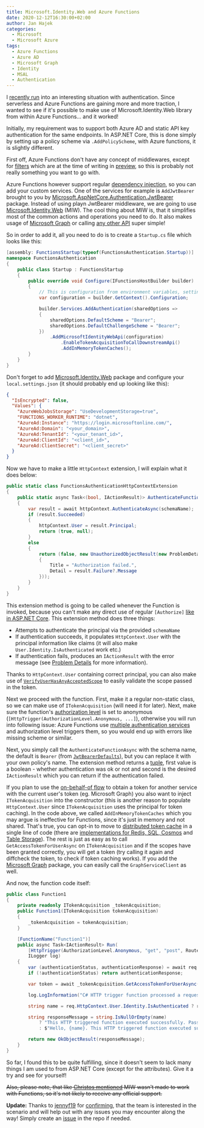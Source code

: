 ```yaml
---
title: Microsoft.Identity.Web and Azure Functions
date: 2020-12-12T16:30:00+02:00
author: Jan Hajek
categories:
  - Microsoft
  - Microsoft Azure
tags:
  - Azure Functions
  - Azure AD
  - Microsoft Graph
  - Identity
  - MSAL
  - Authentication
---
```


I [recently run](https://twitter.com/hajekj/status/1336666527513403398) into an interesting situation with authentication. Since serverless and Azure Functions are gaining more and more traction, I wanted to see if it's possible to make use of Microsoft.Identity.Web library from within Azure Functions... and it worked!

Initially, my requirement was to support both Azure AD and static API key authentication for the same endpoints. In ASP.NET Core, this is done simply by setting up a policy scheme via `.AddPolicyScheme`, with Azure functions, it is slightly different.

First off, Azure Functions don't have any concept of middlewares, except for [filters](https://www.c-sharpcorner.com/article/do-you-know-azure-function-have-function-filters/) which are at the time of writing in [preview](https://github.com/Azure/azure-webjobs-sdk/wiki/Function-Filters), so this is probably not really something you want to go with.

Azure Functions however support regular [dependency injection](https://docs.microsoft.com/en-us/azure/azure-functions/functions-dotnet-dependency-injection), so you can add your custom services. One of the services for example is `AddJwtBearer` brought to you by [Microsoft.AspNetCore.Authentication.JwtBearer](https://docs.microsoft.com/en-us/dotnet/api/microsoft.extensions.dependencyinjection.jwtbearerextensions.addjwtbearer?view=aspnetcore-5.0) package. Instead of using playn JwtBearer middleware, we are going to use [Microsoft.Identity.Web](https://docs.microsoft.com/en-us/azure/active-directory/develop/microsoft-identity-web) (MIW). The cool thing about MIW is, that it simplifies most of the common actions and operations you need to do. It also makes usage of [Microsoft Graph](https://github.com/AzureAD/microsoft-identity-web/wiki/1.2.0#you-can-now-specify-scopes-and-app-permissions-for-graphserviceclient) or calling [any other API](https://github.com/AzureAD/microsoft-identity-web/wiki/1.2.0#comfort-methods-for-idownstreamwebapi) super simple!

So in order to add it, all you need to do is to create a `Startup.cs` file which looks like this:

```csharp
[assembly: FunctionsStartup(typeof(FunctionsAuthentication.Startup))]
namespace FunctionsAuthentication
{
    public class Startup : FunctionsStartup
    {
        public override void Configure(IFunctionsHostBuilder builder)
        {
            // This is configuration from environment variables, settings.json etc.
            var configuration = builder.GetContext().Configuration;

            builder.Services.AddAuthentication(sharedOptions =>
            {
                sharedOptions.DefaultScheme = "Bearer";
                sharedOptions.DefaultChallengeScheme = "Bearer";
            })
                .AddMicrosoftIdentityWebApi(configuration)
                    .EnableTokenAcquisitionToCallDownstreamApi()
                    .AddInMemoryTokenCaches();
        }
    }
}
```

Don't forget to add [Microsoft.Identity.Web](https://www.nuget.org/packages/Microsoft.Identity.Web/) package and configure your `local.settings.json` (it should probably end up looking like this):

```json
{
  "IsEncrypted": false,
  "Values": {
    "AzureWebJobsStorage": "UseDevelopmentStorage=true",
    "FUNCTIONS_WORKER_RUNTIME": "dotnet",
    "AzureAd:Instance": "https://login.microsoftonline.com/",
    "AzureAd:Domain": "<your_domain>",
    "AzureAd:TenantId": "<your_tenant_id>",
    "AzureAd:ClientId": "<client_id>",
    "AzureAd:ClientSecret": "<client_secret>"
  }
}
```

Now we have to make a little `HttpContext` extension, I will explain what it does below:

```csharp
public static class FunctionsAuthenticationHttpContextExtension
{
    public static async Task<(bool, IActionResult)> AuthenticateFunctionAsync(this HttpContext httpContext, string schemaName)
    {
        var result = await httpContext.AuthenticateAsync(schemaName);
        if (result.Succeeded)
        {
            httpContext.User = result.Principal;
            return (true, null);
        }
        else
        {
            return (false, new UnauthorizedObjectResult(new ProblemDetails
            {
                Title = "Authorization failed.",
                Detail = result.Failure?.Message
            }));
        }
    }
}
```

This extension method is going to be called whenever the Function is invoked, because you can't make any direct use of regular `[Authorize]` [like in ASP.NET Core](https://docs.microsoft.com/en-us/aspnet/core/security/authorization/introduction?view=aspnetcore-5.0). This extension method does three things:

* Attempts to authenticate the principal via the provided `schemaName`
* If authentication succeeds, it populates `HttpContext.User` with the principal information like claims (it will also make `User.Identity.IsAuthenticated` work etc.)
* If authentication fails, produces an `IActionResult` with the error message (see [Problem Details](https://docs.microsoft.com/en-us/aspnet/core/web-api/handle-errors?view=aspnetcore-5.0#client-error-response) for more information).

Thanks to `HttpContext.User` containing correct principal, you can also make use of [`VerifyUserHasAnyAcceptedScope`](https://github.com/AzureAD/microsoft-identity-web/wiki/adding-call-api-to-web-app#in-the-controller-acquire-a-token-and-call-the-api) to easily validate the scope passed in the token.

Next we proceed with the function. First, make it a regular non-static class, so we can make use of `ITokenAcquisition` (will need it for later). Next, make sure the function's [authorization level](https://docs.microsoft.com/en-us/azure/azure-functions/functions-bindings-http-webhook-trigger?tabs=csharp#api-key-authorization) is set to anonymous (`[HttpTrigger(AuthorizationLevel.Anonymous, ...]`), otherwise you will run into following issue: Azure Functions use [multiple authentication services](https://github.com/Azure/azure-functions-host/blob/9ac904e34b744d95a6f746921556235d4b2b3f0f/src/WebJobs.Script.WebHost/WebHostServiceCollectionExtensions.cs#L44) and authorization level triggers them, so you would end up with errors like missing scheme or similar.

Next, you simply call the `AuthenticateFunctionAsync` with the schema name, the default is `Bearer` (from [`JwtBearerDefaults`](https://docs.microsoft.com/en-us/dotnet/api/microsoft.aspnetcore.authentication.jwtbearer.jwtbearerdefaults.authenticationscheme?view=aspnetcore-5.0)), but you can replace it with your own policy's name. The extension method returns a [tuple](https://docs.microsoft.com/en-us/dotnet/csharp/language-reference/builtin-types/value-tuples), first value is a boolean - whether authentication was ok or not and second is the desired `IActionResult` which you can return if the authentication failed.

If you plan to use the [on-behalf-of flow](https://docs.microsoft.com/en-us/azure/active-directory/develop/v2-oauth2-on-behalf-of-flow) to obtain a token for another service with the current user's token (eg. Microsoft Graph) you also want to inject `ITokenAcquisition` into the constructor (this is another reason to populate `HttpContext.User` since `ITokenAcquisition` uses the principal for token caching). In the code above, we called `AddInMemoryTokenCaches` which you may argue is ineffective for Functions, since it's just in memory and not shared. That's true, you can opt-in to move to [distributed token cache](https://github.com/AzureAD/microsoft-identity-web/wiki/token-cache-serialization) in a single line of code (there are [implementations for Redis, SQL, Cosmos](https://github.com/AzureAD/microsoft-identity-web/wiki/token-cache-serialization) and [Table Storage](https://github.com/StefH/DistributedCache.AzureTableStorage)). The rest is just as easy as to call `GetAccessTokenForUserAsync` on `ITokenAcquisition` and if the scopes have been granted correctly, you will get a token (try calling it again and diffcheck the token, to check if token caching works). If you add the [Microsoft Graph](https://www.nuget.org/packages/Microsoft.Identity.Web.MicrosoftGraph) package, you can easily call the `GraphServiceClient` as well.

And now, the function code itself:

```csharp
public class Function1
{
    private readonly ITokenAcquisition _tokenAcquisition;
    public Function1(ITokenAcquisition tokenAcquisition)
    {
        _tokenAcquisition = tokenAcquisition;
    }

    [FunctionName("Function1")]
    public async Task<IActionResult> Run(
        [HttpTrigger(AuthorizationLevel.Anonymous, "get", "post", Route = null)] HttpRequest req,
        ILogger log)
    {
        var (authenticationStatus, authenticationResponse) = await req.HttpContext.AuthenticateFunctionAsync("Bearer");
        if (!authenticationStatus) return authenticationResponse;

        var token = await _tokenAcquisition.GetAccessTokenForUserAsync(new string[] { "https://graph.microsoft.com/.default" });

        log.LogInformation("C# HTTP trigger function processed a request.");

        string name = req.HttpContext.User.Identity.IsAuthenticated ? req.HttpContext.User.Identity.Name : null;

        string responseMessage = string.IsNullOrEmpty(name)
            ? "This HTTP triggered function executed successfully. Pass a name in the query string or in the request body for a personalized response."
            : $"Hello, {name}. This HTTP triggered function executed successfully.";

        return new OkObjectResult(responseMessage);
    }
}
```

So far, I found this to be quite fulfilling, since it doesn't seem to lack many things I am used to from ASP.NET Core (except for the attributes). Give it a try and see for yourself!

~~Also, please note, that like [Christos mentioned](https://twitter.com/ChristosMatskas/status/1336685982947528704) MIW wasn't made to work with Functions, so it's not likely to receive any official support.~~

**Update:** Thanks to [jennyf19](https://github.com/jennyf19) for [confirming](https://github.com/AzureAD/microsoft-identity-web/pull/795#issuecomment-743909991), that the team is interested in the scenario and will help out with any issues you may encounter along the way! Simply create an [issue](https://github.com/AzureAD/microsoft-identity-web/issues) in the repo if needed.
